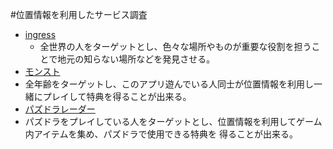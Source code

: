 #位置情報を利用したサービス調査
* [ingress](https://www.ingress.com/)
  * 全世界の人をターゲットとし、色々な場所やものが重要な役割を担うことで地元の知らない場所などを発見させる。
* [モンスト](http://www.monster-strike.com/)  
 * 全年齢をターゲットし、このアプリ遊んでいる人同士が位置情報を利用し一緒にプレイして特典を得ることが出来る。
* [パズドラレーダー](https://padr.gungho.jp/)
 * パズドラをプレイしている人をターゲットとし、位置情報を利用してゲーム内アイテムを集め、パズドラで使用できる特典を 得ることが出来る。
